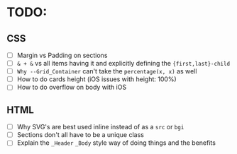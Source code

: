 # TODO:

## CSS
* [ ] Margin vs Padding on sections
* [ ] `& + &` vs all items having it and explicitly defining the `{first,last}-child`
* [ ] `Why --Grid_Container` can't take the `percentage(x, x)` as well
* [ ] How to do cards height (iOS issues with height: 100%)
* [ ] How to do overflow on body with iOS

## HTML
* [ ] Why SVG's are best used inline instead of as a `src` or `bgi`
* [ ] Sections don't all have to be a unique class
* [ ] Explain the `_Header` `_Body` style way of doing things and the benefits
